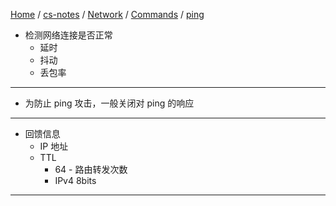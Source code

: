 [Home](https://mengxianbin.github.io) /
[cs-notes](https://mengxianbin.github.io/cs-notes/site) /
[Network](https://mengxianbin.github.io/cs-notes/site/Network) /
[Commands](https://mengxianbin.github.io/cs-notes/site/Network/Commands) /
[ping](https://mengxianbin.github.io/cs-notes/site/Network/Commands/ping)

* 检测网络连接是否正常
    * 延时
    * 抖动
    * 丢包率

---

* 为防止 ping 攻击，一般关闭对 ping 的响应

---

* 回馈信息
    * IP 地址
    * TTL
        * 64 - 路由转发次数
        * IPv4 8bits

---
